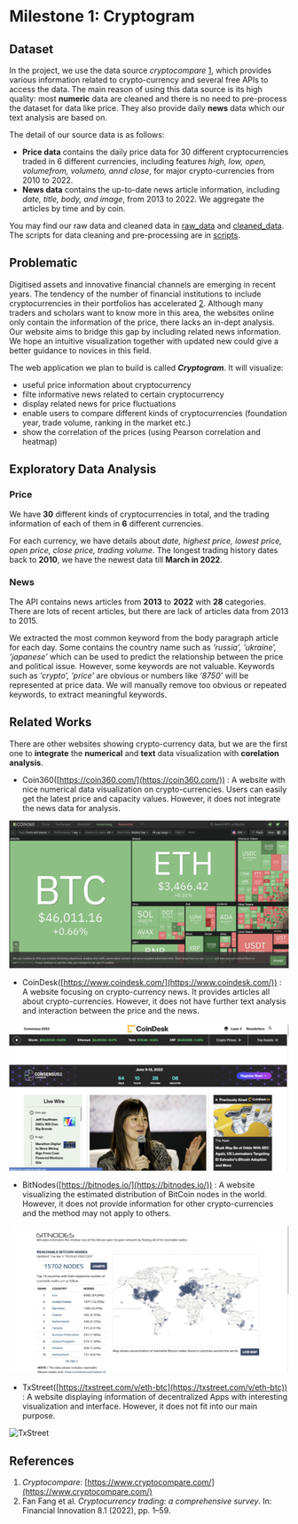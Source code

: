 # Milestone 1: Cryptogram

## Dataset

In the project, we use the data source *cryptocompare* [1](https://www.cryptocompare.com/), which provides various information related to crypto-currency and several free APIs to access the data. The main reason of using this data source is its high quality: most **numeric** data are cleaned and there is no need to pre-process the dataset for data like price. They also provide daily **news** data which
our text analysis are based on.

The detail of our source data is as follows:

- **Price data** contains the daily price data for 30 different cryptocurrencies traded in 6 different currencies, including features *high, low, open, volumefrom, volumeto,
annd close*, for major crypto-currencies from 2010 to 2022.
- **News data** contains the up-to-date news article information, including *date,
title, body, and image*, from 2013 to 2022. We aggregate the articles by time and by
coin.

You may find our raw data and cleaned data in [raw_data](../raw_data/) and [cleaned_data](../cleaned_data/).
The scripts for data cleaning and pre-processing are in [scripts](../scripts/).

## Problematic

Digitised assets and innovative financial channels are emerging in recent years. The tendency
of the number of financial institutions to include cryptocurrencies in their portfolios has
accelerated [2](https://jfin-swufe.springeropen.com/articles/10.1186/s40854-021-00321-6). Although many traders and scholars want to know more in this area, the websites online only contain the information of the price, there lacks an in-dept analysis. Our website aims to bridge this gap by including related news information. We hope an intuitive visualization together with updated new could give a better guidance to novices in this field.

The web application we plan to build is called **_Cryptogram_**. It will visualize:
- useful price information about cryptocurrency
- filte informative news related to certain cryptocurrency
- display related news for price fluctuations
- enable users to compare different kinds of cryptocurrencies (foundation year, trade volume, ranking in the market etc.)
- show the correlation of the prices (using Pearson correlation and heatmap)

## Exploratory Data Analysis

### Price

We have **30** different kinds of cryptocurrencies in total, and the trading information of each
of them in **6** different currencies.

For each currency, we have details about *date, highest price, lowest price, open price, close
price, trading volume*. The longest trading history dates back to **2010**, we have the newest
data till **March in 2022**.

### News

The API contains news articles from **2013** to **2022** with **28** categories. There are lots of recent
articles, but there are lack of articles data from 2013 to 2015.

We extracted the most common keyword from the body paragraph article for each day.
Some contains the country name such as *’russia’, ’ukraine’, ’japanese’* which can be used to
predict the relationship between the price and political issue. However, some keywords are
not valuable. Keywords such as *’crypto’, ’price’* are obvious or numbers like *’8750’* will be
represented at price data. We will manually remove too obvious or repeated keywords, to
extract meaningful keywords.

## Related Works

There are other websites showing crypto-currency data, but we are the first one to **integrate**
the **numerical** and **text** data visualization with **corelation analysis**.

- Coin360([https://coin360.com/](https://coin360.com/)) : A website with nice numerical data visualization on crypto-currencies. Users can easily get the latest price and capacity values. However, it does not integrate the news data for analysis.

![Coin360](images/Coin360.png)

- CoinDesk([https://www.coindesk.com/](https://www.coindesk.com/)) : A website focusing on crypto-currency news.
It provides articles all about crypto-currencies. However, it does not have further text analysis and interaction between the price and the news.

![CoinDesk](images/CoinDesk.png)

- BitNodes([https://bitnodes.io/](https://bitnodes.io/)) : A website visualizing the estimated distribution of BitCoin nodes in the world. However, it does not provide information for other crypto-currencies and the method may not apply to others.

![BitNodes](images/BitNodes.png)

- TxStreet([https://txstreet.com/v/eth-btc](https://txstreet.com/v/eth-btc)) : A website displaying information of decentralized Apps with interesting visualization and interface. However, it does not fit
into our main purpose.

![TxStreet](images/TxStreet.png)

## References

1. *Cryptocompare*: [https://www.cryptocompare.com/](https://www.cryptocompare.com/)
2. Fan Fang et al. *Cryptocurrency trading: a comprehensive survey*. In: Financial Innovation 8.1 (2022),
pp. 1–59.
